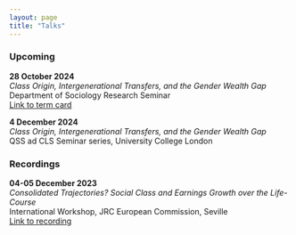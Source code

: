 ```yaml
---
layout: page
title: "Talks"
---
```


### Upcoming

**28 October 2024** <br>
*Class Origin, Intergenerational Transfers, and the Gender Wealth Gap* <br> Department of Sociology Research Seminar <br>
[Link to term card](https://www.sociology.ox.ac.uk/seminars) <br>

**4 December 2024** <br>
*Class Origin, Intergenerational Transfers, and the Gender Wealth Gap* <br> QSS ad CLS Seminar series, University College London <br>


### Recordings

**04-05 December 2023** <br>
*Consolidated Trajectories? Social Class and Earnings Growth over the Life-Course* <br>
International Workshop, JRC European Commission, Seville <br> [Link to recording](https://joint-research-centre.ec.europa.eu/digclass/digclass-international-workshop-social-class-analysis-digital-age-new-approaches-and-perspectives-2023-12-04_en) <br>
